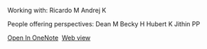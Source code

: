 
Working with:
Ricardo M
Andrej K

People offering perspectives:
Dean M
Becky H
Hubert K
Jithin PP

[Open In OneNote](onenote:https://microsofteur-my.sharepoint.com/personal/flkelly_microsoft_com/Documents/OneNotes/AMMP_Enginerring_Execution/New%20Section%201.one#&section-id=dc1bf340-ef22-4b0a-99be-be8fc0df8e33&end) 
[Web view](https://microsofteur-my.sharepoint.com/personal/flkelly_microsoft_com/_layouts/15/Doc.aspx?sourcedoc={c58b48f4-3a95-49bd-8cf5-fe5fbe484bd9}&action=edit&wd=target%28New%20Section%201.one%7Cdc1bf340-ef22-4b0a-99be-be8fc0df8e33%2F%29&wdorigin=717&wdpreservelink=1)
